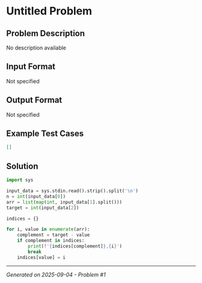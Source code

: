 # Untitled Problem

## Problem Description
No description available

## Input Format
Not specified

## Output Format
Not specified

## Example Test Cases
```json
[]
```

## Solution
```python
import sys

input_data = sys.stdin.read().strip().split('\n')
n = int(input_data[0])
arr = list(map(int, input_data[1].split()))
target = int(input_data[2])

indices = {}

for i, value in enumerate(arr):
    complement = target - value
    if complement in indices:
        print(f'{indices[complement]},{i}')
        break
    indices[value] = i
```

---
*Generated on 2025-09-04 - Problem #1*